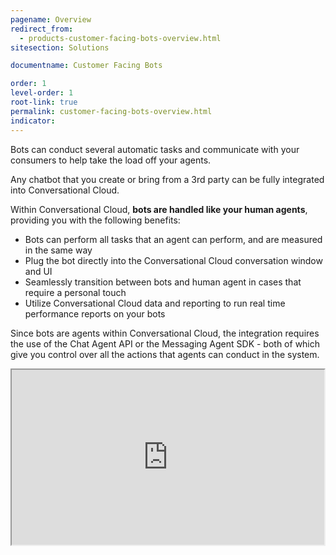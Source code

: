 ```yaml
---
pagename: Overview
redirect_from:
  - products-customer-facing-bots-overview.html
sitesection: Solutions

documentname: Customer Facing Bots

order: 1
level-order: 1
root-link: true
permalink: customer-facing-bots-overview.html
indicator:
---
```


Bots can conduct several automatic tasks and communicate with your consumers to help take the load off your agents.

Any chatbot that you create or bring from a 3rd party can be fully integrated into Conversational Cloud.

Within Conversational Cloud, **bots are handled like your human agents**, providing you with the following benefits:

* Bots can perform all tasks that an agent can perform, and are measured in the same way
* Plug the bot directly into the Conversational Cloud conversation window and UI
* Seamlessly transition between bots and human agent in cases that require a personal touch
* Utilize Conversational Cloud data and reporting to run real time performance reports on your bots

Since bots are agents within Conversational Cloud, the integration requires the use of the Chat Agent API or the Messaging Agent SDK - both of which give you control over all the actions that agents can conduct in the system.

<iframe src="https://players.brightcove.net/902047215001/default_default/index.html?videoId=5348329763001" height="280" width="500" allowfullscreen webkitallowfullscreen mozallowfullscreen></iframe>
